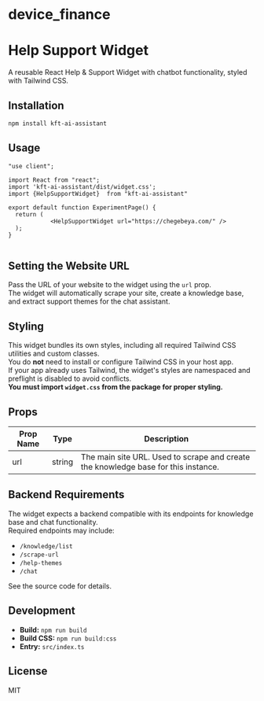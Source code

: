 # device_finance
# Help Support Widget

A reusable React Help & Support Widget with chatbot functionality, styled with Tailwind CSS.

## Installation

```bash
npm install kft-ai-assistant
```

## Usage

```tsx
"use client";

import React from "react";
import 'kft-ai-assistant/dist/widget.css';
import {HelpSupportWidget}  from "kft-ai-assistant"

export default function ExperimentPage() {
  return (
            <HelpSupportWidget url="https://chegebeya.com/" />    
  );
} 
              

```

## Setting the Website URL

Pass the URL of your website to the widget using the `url` prop.  
The widget will automatically scrape your site, create a knowledge base, and extract support themes for the chat assistant.

## Styling

This widget bundles its own styles, including all required Tailwind CSS utilities and custom classes.  
You do **not** need to install or configure Tailwind CSS in your host app.  
If your app already uses Tailwind, the widget's styles are namespaced and preflight is disabled to avoid conflicts.  
**You must import `widget.css` from the package for proper styling.**

## Props

| Prop Name | Type   | Description                                                                 |
|-----------|--------|-----------------------------------------------------------------------------|
| url       | string | The main site URL. Used to scrape and create the knowledge base for this instance. |

## Backend Requirements

The widget expects a backend compatible with its endpoints for knowledge base and chat functionality.  
Required endpoints may include:

- `/knowledge/list`
- `/scrape-url`
- `/help-themes`
- `/chat`

See the source code for details.

## Development

- **Build:** `npm run build`
- **Build CSS:** `npm run build:css`
- **Entry:** `src/index.ts`

## License

MIT